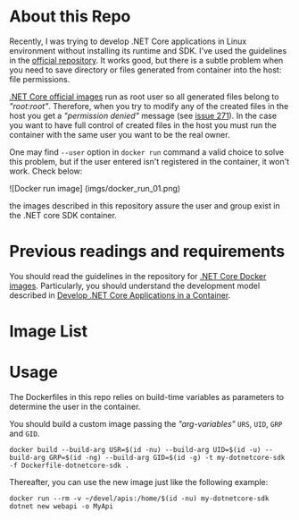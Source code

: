 # About this Repo

Recently, I was trying to develop .NET Core applications in Linux environment without
installing its runtime and SDK. I've used the guidelines in the 
[official repository](https://github.com/dotnet/dotnet-docker/blob/master/samples/dotnetapp/dotnet-docker-dev-in-container.md). It works good, but there is a subtle problem
when you need to save directory or files generated from container into the host: file 
permissions. 

[.NET Core official images](https://hub.docker.com/_/microsoft-dotnet-core) run as 
root user so all generated files belong to _"root:root"_. Therefore, when you try
to modify any of the created files in the host you get a _"permission denied"_ 
message (see [issue 271](https://github.com/aspnet/aspnet-docker/issues/271)). 
In the case you want to have full control of created files in the host
you must run the container with the same user you want to be the real owner.

One may find `--user` option in `docker run` command a valid choice to  solve this
problem, but if the user entered isn't registered in the container, it won't work.
Check below:

![Docker run image]
(imgs/docker_run_01.png)



the images described in this repository assure the user and group exist in the 
.NET core SDK container.

# Previous readings and requirements

You should read the guidelines in the repository for 
[.NET Core Docker images](https://github.com/dotnet/dotnet-docker). Particularly,
you should understand the development model described in 
[Develop .NET Core Applications in a Container](https://github.com/dotnet/dotnet-docker/blob/master/samples/dotnetapp/dotnet-docker-dev-in-container.md). 

# Image List

# Usage

The Dockerfiles in this  repo relies on build-time variables as parameters to determine
the user in the container.

You should build a custom image passing the _"arg-variables"_ `URS`, `UID`, `GRP` 
and `GID`.

```shell
docker build --build-arg USR=$(id -nu) --build-arg UID=$(id -u) --build-arg GRP=$(id -ng) --build-arg GID=$(id -g) -t my-dotnetcore-sdk -f Dockerfile-dotnetcore-sdk .
```

Thereafter, you can use the new image just like the following example:

```shell
docker run --rm -v ~/devel/apis:/home/$(id -nu) my-dotnetcore-sdk dotnet new webapi -o MyApi
```